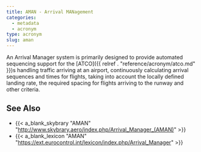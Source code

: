 ```yaml
---
title: AMAN - Arrival MANagement
categories:
  - metadata
  - acronym
type: acronym
slug: aman
---
```


An Arrival Manager system is primarily designed to provide automated sequencing
support for the [ATCO]({{ relref . "reference/acronym/atco.md" }})s handling traffic arriving at an airport, continuously calculating
arrival sequences and times for flights, taking into account the locally defined landing rate,
the required spacing for flights arriving to the runway and other criteria.


## See Also

* {{< a_blank_skybrary "AMAN" "http://www.skybrary.aero/index.php/Arrival_Manager_(AMAN)" >}}
* {{< a_blank_lexicon "AMAN" "https://ext.eurocontrol.int/lexicon/index.php/Arrival_Manager" >}}
